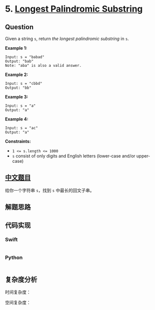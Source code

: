# 5. [Longest Palindromic Substring](https://leetcode.com/problems/longest-palindromic-substring/)

## Question

Given a string `s`, return *the longest palindromic substring* in `s`.

**Example 1:**

```
Input: s = "babad"
Output: "bab"
Note: "aba" is also a valid answer.
```

**Example 2:**

```
Input: s = "cbbd"
Output: "bb"
```

**Example 3:**

```
Input: s = "a"
Output: "a"
```

**Example 4:**

```
Input: s = "ac"
Output: "a"
```

**Constraints:**

- `1 <= s.length <= 1000`
- `s` consist of only digits and English letters (lower-case and/or upper-case)

## [中文题目](https://leetcode-cn.com/problems/longest-palindromic-substring/)

给你一个字符串 `s`，找到 `s` 中最长的回文子串。

## 解题思路



## 代码实现

### Swift

```swift

```

### Python

```python

```

## 复杂度分析

时间复杂度：

空间复杂度：

